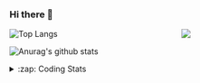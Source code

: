 ### Hi there 👋

<!--
**tao8687/tao8687** is a ✨ _special_ ✨ repository because its `README.md` (this file) appears on your GitHub profile.

Here are some ideas to get you started:

- 🔭 I’m currently working on ...
- 🌱 I’m currently learning ...
- 👯 I’m looking to collaborate on ...
- 🤔 I’m looking for help with ...
- 💬 Ask me about ...
- 📫 How to reach me: ...
- 😄 Pronouns: ...
- ⚡ Fun fact: ...
-->

<img align='right' src="https://media.giphy.com/media/M9gbBd9nbDrOTu1Mqx/giphy.gif" width="200">

  
![Top Langs](https://github-readme-stats.vercel.app/api/top-langs/?username=tao8687&layout=compact&title_color=23238E&text_color=A67D3D)

![Anurag's github stats](https://github-readme-stats.vercel.app/api?username=tao8687&show_icons=true&&text_color=A67D3D&title_color=23238E&show_icons=false&count_private=true&hide=stars)

<details>
  <summary>:zap: Coding Stats</summary>
  <b>
<!--START_SECTION:waka-->
![Code Time](http://img.shields.io/badge/Code%20Time-0%20secs-blue)

![Profile Views](http://img.shields.io/badge/Profile%20Views-0-blue)

**🐱 My GitHub Data** 

> 🏆 191 Contributions in the Year 2022
 > 
> 📦 1.4 MB Used in GitHub's Storage 
 > 
> 🚫 Not Opted to Hire
 > 
> 📜 55 Public Repositories 
 > 
> 🔑 27 Private Repositories  
 > 
**I'm an Early 🐤** 

```text
🌞 Morning    117 commits    ███████████████████░░░░░░   75.97% 
🌆 Daytime    11 commits     █░░░░░░░░░░░░░░░░░░░░░░░░   7.14% 
🌃 Evening    26 commits     ████░░░░░░░░░░░░░░░░░░░░░   16.88% 
🌙 Night      0 commits      ░░░░░░░░░░░░░░░░░░░░░░░░░   0.0%

```
📅 **I'm Most Productive on Monday** 

```text
Monday       35 commits     █████░░░░░░░░░░░░░░░░░░░░   22.73% 
Tuesday      23 commits     ███░░░░░░░░░░░░░░░░░░░░░░   14.94% 
Wednesday    30 commits     ████░░░░░░░░░░░░░░░░░░░░░   19.48% 
Thursday     18 commits     ███░░░░░░░░░░░░░░░░░░░░░░   11.69% 
Friday       19 commits     ███░░░░░░░░░░░░░░░░░░░░░░   12.34% 
Saturday     15 commits     ██░░░░░░░░░░░░░░░░░░░░░░░   9.74% 
Sunday       14 commits     ██░░░░░░░░░░░░░░░░░░░░░░░   9.09%

```


📊 **This Week I Spent My Time On** 

```text
⌚︎ Time Zone: Asia/Shanghai

💬 Programming Languages: 
C                        17 hrs 22 mins      ███████████████░░░░░░░░░░   61.32% 
Makefile                 4 hrs 10 mins       ███░░░░░░░░░░░░░░░░░░░░░░   14.7% 
C++                      3 hrs 51 mins       ███░░░░░░░░░░░░░░░░░░░░░░   13.58% 
Markdown                 1 hr 51 mins        █░░░░░░░░░░░░░░░░░░░░░░░░   6.55% 
Text                     46 mins             ░░░░░░░░░░░░░░░░░░░░░░░░░   2.76%

🔥 Editors: 
VS Code                  28 hrs 20 mins      █████████████████████████   100.0%

🐱‍💻 Projects: 
VC0768_SDK_V3.0.0.18.3   14 hrs 7 mins       ████████████░░░░░░░░░░░░░   49.85% 
vc7681                   4 hrs 48 mins       ████░░░░░░░░░░░░░░░░░░░░░   16.95% 
samples                  3 hrs 52 mins       ███░░░░░░░░░░░░░░░░░░░░░░   13.69% 
external                 2 hrs 26 mins       ██░░░░░░░░░░░░░░░░░░░░░░░   8.59% 
vc07681                  2 hrs 26 mins       ██░░░░░░░░░░░░░░░░░░░░░░░   8.59%

💻 Operating System: 
Linux                    28 hrs 20 mins      █████████████████████████   100.0%

```

**I Mostly Code in Python** 

```text
Python                   9 repos             ███████░░░░░░░░░░░░░░░░░░   31.03% 
C++                      6 repos             █████░░░░░░░░░░░░░░░░░░░░   20.69% 
C                        6 repos             █████░░░░░░░░░░░░░░░░░░░░   20.69% 
Shell                    2 repos             █░░░░░░░░░░░░░░░░░░░░░░░░   6.9% 
JavaScript               2 repos             █░░░░░░░░░░░░░░░░░░░░░░░░   6.9%

```


**Timeline**

![Chart not found](https://raw.githubusercontent.com/tao8687/tao8687/master/charts/bar_graph.png) 


 Last Updated on 09/07/2022 01:58:11 UTC
<!--END_SECTION:waka-->
</details>
